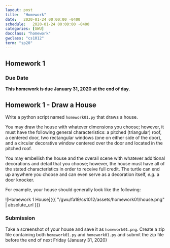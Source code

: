 ```yaml
---
layout: post
title:  "Homework"
date:   2020-01-24 00:00:00 -0400
schedule:   2020-01-24 00:00:00 -0400
categories: [GWU]
docclass: "homework"
gwclass: "cs1012"
term: "sp20"
---
```

<head>
  <link href="/css/syntax.css" rel="stylesheet">
</head>

## Homework 1

### Due Date
**This homework is due January 31, 2020 at the end of day.**

<!--
## Readability
Over the coming weeks, we will talk about readability in class; however, there are two important tools that we rely on to make it easier for someone to understand a long and complex program.  These tools are adding comments to code and the judicious use of whitespace.

#### Comments
Comments are text information that Python ignores.  A comment is indicated to Python by the hash/pound symbol, ```#```.  Any text to the right of the hash/pound symbol will be ignored by Python.  While a comment can be placed on any line of code, it is typically recommended to start the comment at the left margin and to avoid adding comments to the right of code.  For example, the following code snippet illustrates basic commenting:

```python
# This whole line is a comment
from turtle import *  # This comment falls to the right of a line of code
```

Remember that reading code is generally a non-productive task.  You may revisit code that you have previously written or you may review code written by someone else.  The gap between you revisiting code may be months or even years.  By commenting, you can add information  

#### Whitespace
In addition to comments, whitespace can greatly enhance readability.  Whitespace typically includes the 'return' character, the 'tab' character, and the 'space' character.  When you press one of the corresponding whitespace keys on the keyboard, a non-visible character is embedded into document in order to represent that character.  Repeated whitespace is generally ignored by Python meaning that pressing the 'Return' key several times in a row will print multiple return characters into the document but will be interpreted as a single return character by Python.

Whitespace can greatly improve the readability of code.  Long blocks of code without any visual break can be difficult to read especially when many commands are repeated frequently.  All it takes is to look away from a monolithic block of code for a moment to lose one's place.  However, we do not want to arbitrarily add whitespace that lengthens a document but does not add useful visual cues or information.  For this reason

-->

## Homework 1 - Draw a House
Write a python script named ```homework01.py``` that draws a house.  

You may draw the house with whatever dimensions you choose; however, it must have the following general characteristics:  a pitched (triangular) roof, a centered door, two rectangular windows (one on either side of the door), and a circular decorative window centered over the door and located in the pitched roof.  

You may embellish the house and the overall scene with whatever additional decorations and detail that you choose; however, the house must have all of the stated characteristics in order to receive full credit.  The turtle can end up anywhere you choose and can even serve as a decoration itself, _e.g._ a door knocker.  

For example, your house should generally look like the following:

![Homework 1 House]({{ "/gwu/fa19/cs1012/assets/homework01/house.png" | absolute_url }})

### Submission
Take a screenshot of your house and save it as ```homework01.png```.  Create a zip file containing both ```homework01.py``` and ```homework01.py``` and submit the zip file before the end of next Friday (January 31, 2020)  
